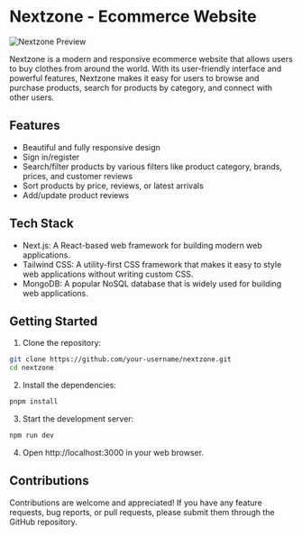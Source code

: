 # Nextzone - Ecommerce Website

![Nextzone Preview](https://user-images.githubusercontent.com/63473657/229186898-9a1bc418-4458-4804-87a7-24eca34c16ec.png)


Nextzone is a modern and responsive ecommerce website that allows users to buy clothes from around the world. With its user-friendly interface and powerful features, Nextzone makes it easy for users to browse and purchase products, search for products by category, and connect with other users.

## Features

- Beautiful and fully responsive design
- Sign in/register
- Search/filter products by various filters like product category, brands, prices, and customer reviews
- Sort products by price, reviews, or latest arrivals
- Add/update product reviews

## Tech Stack

- Next.js: A React-based web framework for building modern web applications.
- Tailwind CSS: A utility-first CSS framework that makes it easy to style web applications without writing custom CSS.
- MongoDB: A popular NoSQL database that is widely used for building web applications.

## Getting Started

1. Clone the repository:

```bash
git clone https://github.com/your-username/nextzone.git
cd nextzone
```

2. Install the dependencies:

```bash
pnpm install
```

3. Start the development server:

```bash
npm run dev
```

4. Open http://localhost:3000 in your web browser.



## Contributions
Contributions are welcome and appreciated! If you have any feature requests, bug reports, or pull requests, please submit them through the GitHub repository.


